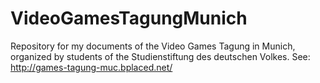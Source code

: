 VideoGamesTagungMunich
======================

Repository for my documents of the Video Games Tagung in Munich, organized by students of the Studienstiftung des deutschen Volkes. See: http://games-tagung-muc.bplaced.net/
